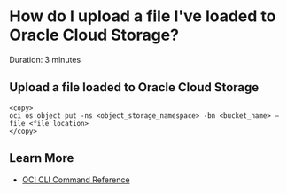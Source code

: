 # How do I upload a file I've loaded to Oracle Cloud Storage?
Duration: 3 minutes

## Upload a file loaded to Oracle Cloud Storage


```
<copy>
oci os object put -ns <object_storage_namespace> -bn <bucket_name> –file <file_location>
</copy>
```

## Learn More

* [OCI CLI Command Reference](https://docs.oracle.com/en-us/iaas/tools/oci-cli/3.5.2/oci_cli_docs/cmdref/os/object/put.html)
